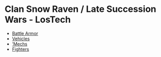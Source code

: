 # Clan Snow Raven / Late Succession Wars - LosTech 

- [Battle Armor](lostech/battlearmor.md) 
- [Vehicles](lostech/vehicles.md) 
- [’Mechs](lostech/mechs.md) 
- [Fighters](lostech/fighters.md) 

